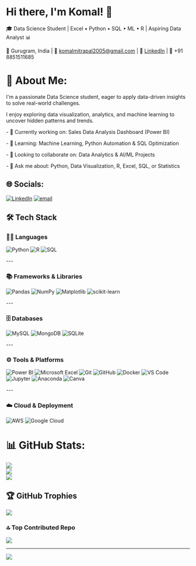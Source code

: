# Hi there, I'm Komal! 👋

🎓 Data Science Student | Excel • Python • SQL • ML • R | Aspiring Data Analyst 📊

📍 Gurugram, India | 📧 komalmitrapal2005@gmail.com | 💼 [LinkedIn](www.linkedin.com/in/komal-mittrapal-66855b347) | 📱 +91 8851511685


# 💫 About Me:

I'm a passionate Data Science student, eager to apply data-driven insights to solve real-world challenges.

I enjoy exploring data visualization, analytics, and machine learning to uncover hidden patterns and trends.

\- 🔭 Currently working on: Sales Data Analysis Dashboard (Power BI)

\- 🌱 Learning: Machine Learning, Python Automation & SQL Optimization

\- 👯 Looking to collaborate on: Data Analytics & AI/ML Projects

\- 💬 Ask me about: Python, Data Visualization, R, Excel, SQL, or Statistics


## 🌐 Socials:
[![LinkedIn](https://img.shields.io/badge/LinkedIn-%230077B5.svg?logo=linkedin&logoColor=white)](https://linkedin.com/in/KomalMittrapal) [![email](https://img.shields.io/badge/Email-D14836?logo=gmail&logoColor=white)](mailto:komalmitrapal2005@gmail.com) 


## 🛠️ Tech Stack

### 🧑‍💻 Languages

![Python](https://img.shields.io/badge/Python-3776AB?logo=python&logoColor=white) ![R](https://img.shields.io/badge/R-276DC3?logo=r&logoColor=white) ![SQL](https://img.shields.io/badge/SQL-336791?logo=postgresql&logoColor=white)

\---

### 📚 Frameworks & Libraries

![Pandas](https://img.shields.io/badge/pandas-150458?logo=pandas&logoColor=white) ![NumPy](https://img.shields.io/badge/NumPy-013243?logo=numpy&logoColor=white) ![Matplotlib](https://img.shields.io/badge/Matplotlib-11557C?logo=plotly&logoColor=white) ![scikit-learn](https://img.shields.io/badge/scikit--learn-F7931E?logo=scikit-learn&logoColor=white)

\---

### 🗄️ Databases

![MySQL](https://img.shields.io/badge/MySQL-4479A1?logo=mysql&logoColor=white) ![MongoDB](https://img.shields.io/badge/MongoDB-47A248?logo=mongodb&logoColor=white) ![SQLite](https://img.shields.io/badge/sqlite-%2307405e.svg?style=for-the-badge&logo=sqlite&logoColor=white)

\---

### ⚙️ Tools & Platforms

![Power BI](https://img.shields.io/badge/Power%20BI-F2C811?logo=powerbi&logoColor=black) ![Microsoft Excel](https://img.shields.io/badge/Microsoft%20Excel-217346?logo=microsoftexcel&logoColor=white) ![Git](https://img.shields.io/badge/Git-F05032?logo=git&logoColor=white) ![GitHub](https://img.shields.io/badge/GitHub-181717?logo=github&logoColor=white) ![Docker](https://img.shields.io/badge/Docker-2496ED?logo=docker&logoColor=white) ![VS Code](https://img.shields.io/badge/VS%20Code-007ACC?logo=visualstudiocode&logoColor=white) ![Jupyter](https://img.shields.io/badge/Jupyter-F37626?logo=jupyter&logoColor=white) ![Anaconda](https://img.shields.io/badge/Anaconda-%2344A833.svg?style=for-the-badge&logo=anaconda&logoColor=white) ![Canva](https://img.shields.io/badge/Canva-%2300C4CC.svg?style=for-the-badge&logo=Canva&logoColor=white)

\---

### ☁️ Cloud & Deployment

![AWS](https://img.shields.io/badge/AWS-232F3E?logo=amazonaws&logoColor=white) ![Google Cloud](https://img.shields.io/badge/Google%20Cloud-4285F4?logo=googlecloud&logoColor=white)

# 📊 GitHub Stats:
![](https://github-readme-stats.vercel.app/api?username=KomalMittrapal&theme=dark&hide_border=false&include_all_commits=false&count_private=false)<br/>
![](https://nirzak-streak-stats.vercel.app/?user=KomalMittrapal&theme=dark&hide_border=false)<br/>
![](https://github-readme-stats.vercel.app/api/top-langs/?username=KomalMittrapal&theme=dark&hide_border=false&include_all_commits=false&count_private=false&layout=compact)

## 🏆 GitHub Trophies
![](https://github-profile-trophy.vercel.app/?username=KomalMittrapal&theme=radical&no-frame=false&no-bg=true&margin-w=4)

### 🔝 Top Contributed Repo
![](https://github-contributor-stats.vercel.app/api?username=KomalMittrapal&limit=5&theme=dark&combine_all_yearly_contributions=true)

---
[![](https://visitcount.itsvg.in/api?id=KomalMittrapal&icon=0&color=0)](https://visitcount.itsvg.in)
